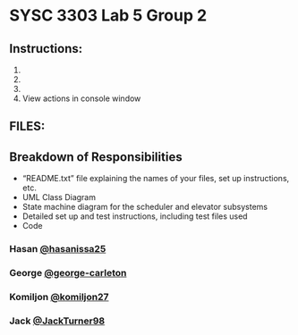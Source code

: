 # SYSC 3303 Lab 5 Group 2

## Instructions:
1.
2.
3.
4. View actions in console window

## FILES:

## Breakdown of Responsibilities

- “README.txt” file explaining the names of your files, set up instructions, etc. 
- UML Class Diagram
- State machine diagram for the scheduler and elevator subsystems
- Detailed set up and test instructions, including test files used
- Code

### Hasan [@hasanissa25](https://github.com/hasanissa25)

### George [@george-carleton](https://github.com/george-carleton)

### Komiljon [@komiljon27](https://github.com/komiljon27)

### Jack [@JackTurner98](https://github.com/JackTurner98)
